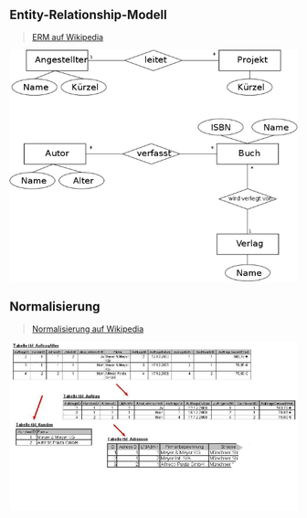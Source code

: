 ## Entity-Relationship-Modell
> [ERM auf Wikipedia](https://de.wikipedia.org/wiki/Entity-Relationship-Modell)

![ERM](erm.png)

## Normalisierung
> [Normalisierung auf Wikipedia](https://de.wikipedia.org/wiki/Normalisierung_(Datenbank))

![Normalisierung](normalisierung.jpg)